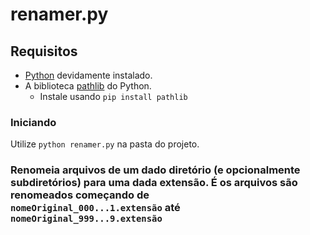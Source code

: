 # renamer.py

## Requisitos

-   [Python](https://www.python.org/) devidamente instalado.
-   A biblioteca [pathlib](https://pypi.org/project/pathlib/) do Python.
    * Instale usando ``` pip install pathlib ```

### Iniciando
Utilize ```python renamer.py``` na pasta do projeto.

### Renomeia arquivos de um dado diretório (e opcionalmente subdiretórios) para uma dada extensão. É os arquivos são renomeados começando de <br>``` nomeOriginal_000...1.extensão ``` até <br>``` nomeOriginal_999...9.extensão ```
